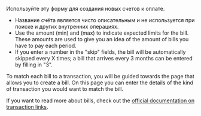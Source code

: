Используйте эту форму для создания новых счетов к оплате.

* Название счёта является чисто описательным и не используется при поиске и других внутренних операциях.
* Use the amount (min) and (max) to indicate expected limits for the bill. These amounts are used to give you an idea of the amount of bills you have to pay each period.
* If you enter a number in the "skip" fields, the bill will be automatically skipped every X times; a bill that arrives every 3 months can be entered by filling in "3".

To match each bill to a transaction, you will be guided towards the page that allows you to create a bill. On this page you can enter the details of the kind of transaction you would want to match the bill.

If you want to read more about bills, check out the [official documentation on transaction links](https://firefly-iii.readthedocs.io/en/latest/advanced/links.html).